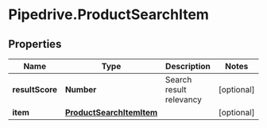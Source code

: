 # Pipedrive.ProductSearchItem

## Properties

Name | Type | Description | Notes
------------ | ------------- | ------------- | -------------
**resultScore** | **Number** | Search result relevancy | [optional] 
**item** | [**ProductSearchItemItem**](ProductSearchItemItem.md) |  | [optional] 


